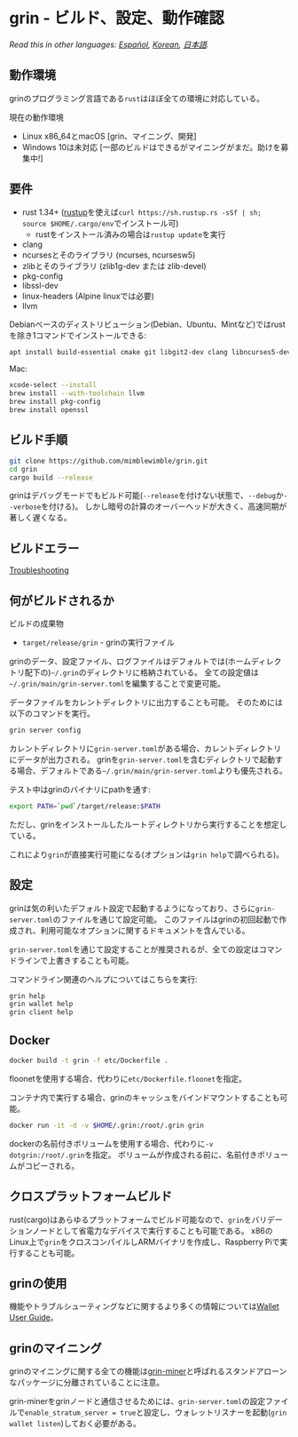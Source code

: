 # grin - ビルド、設定、動作確認

*Read this in other languages: [Español](build_ES.md), [Korean](build_KR.md), [日本語](build_JP.md).*

## 動作環境

grinのプログラミング言語である`rust`はほぼ全ての環境に対応している。

現在の動作環境

* Linux x86\_64とmacOS [grin、マイニング、開発]
* Windows 10は未対応 [一部のビルドはできるがマイニングがまだ。助けを募集中!]

## 要件

* rust 1.34+ ([rustup]((https://www.rustup.rs/))を使えば`curl https://sh.rustup.rs -sSf | sh; source $HOME/.cargo/env`でインストール可)
  * rustをインストール済みの場合は`rustup update`を実行
* clang
* ncursesとそのライブラリ (ncurses, ncursesw5)
* zlibとそのライブラリ (zlib1g-dev または zlib-devel)
* pkg-config
* libssl-dev
* linux-headers (Alpine linuxでは必要)
* llvm

Debianベースのディストリビューション(Debian、Ubuntu、Mintなど)ではrustを除き1コマンドでインストールできる:

```sh
apt install build-essential cmake git libgit2-dev clang libncurses5-dev libncursesw5-dev zlib1g-dev pkg-config libssl-dev llvm
```

Mac:

```sh
xcode-select --install
brew install --with-toolchain llvm
brew install pkg-config
brew install openssl
```

## ビルド手順

```sh
git clone https://github.com/mimblewimble/grin.git
cd grin
cargo build --release
```

grinはデバッグモードでもビルド可能(`--release`を付けない状態で、`--debug`か`--verbose`を付ける)。
しかし暗号の計算のオーバーヘッドが大きく、高速同期が著しく遅くなる。

## ビルドエラー

[Troubleshooting](https://github.com/mimblewimble/docs/wiki/Troubleshooting)

## 何がビルドされるか

ビルドの成果物

* `target/release/grin` - grinの実行ファイル

grinのデータ、設定ファイル、ログファイルはデフォルトでは(ホームディレクトリ配下の)`~/.grin`のディレクトリに格納されている。
全ての設定値は`~/.grin/main/grin-server.toml`を編集することで変更可能。

データファイルをカレントディレクトリに出力することも可能。
そのためには以下のコマンドを実行。

```sh
grin server config
```

カレントディレクトリに`grin-server.toml`がある場合、カレントディレクトリにデータが出力される。
grinを`grin-server.toml`を含むディレクトリで起動する場合、デフォルトである`~/.grin/main/grin-server.toml`よりも優先される。

テスト中はgrinのバイナリにpathを通す:

```sh
export PATH=`pwd`/target/release:$PATH
```

ただし、grinをインストールしたルートディレクトリから実行することを想定している。

これにより`grin`が直接実行可能になる(オプションは`grin help`で調べられる)。

## 設定

grinは気の利いたデフォルト設定で起動するようになっており、さらに`grin-server.toml`のファイルを通じて設定可能。
このファイルはgrinの初回起動で作成され、利用可能なオプションに関するドキュメントを含んでいる。

`grin-server.toml`を通じて設定することが推奨されるが、全ての設定はコマンドラインで上書きすることも可能。

コマンドライン関連のヘルプについてはこちらを実行:

```sh
grin help
grin wallet help
grin client help
```

## Docker

```sh
docker build -t grin -f etc/Dockerfile .
```
floonetを使用する場合、代わりに`etc/Dockerfile.floonet`を指定。

コンテナ内で実行する場合、grinのキャッシュをバインドマウントすることも可能。

```sh
docker run -it -d -v $HOME/.grin:/root/.grin grin
```
dockerの名前付きボリュームを使用する場合、代わりに`-v dotgrin:/root/.grin`を指定。
ボリュームが作成される前に、名前付きボリュームがコピーされる。

## クロスプラットフォームビルド

rust(cargo)はあらゆるプラットフォームでビルド可能なので、`grin`をバリデーションノードとして省電力なデバイスで実行することも可能である。
x86のLinux上で`grin`をクロスコンパイルしARMバイナリを作成し、Raspberry Piで実行することも可能。

## grinの使用

機能やトラブルシューティングなどに関するより多くの情報については[Wallet User Guide](https://github.com/mimblewimble/docs/wiki/Wallet-User-Guide)。


## grinのマイニング

grinのマイニングに関する全ての機能は[grin-miner](https://github.com/mimblewimble/grin-miner)と呼ばれるスタンドアローンなパッケージに分離されていることに注意。

grin-minerをgrinノードと通信させるためには、`grin-server.toml`の設定ファイルで`enable_stratum_server = true`と設定し、ウォレットリスナーを起動(`grin wallet listen`)しておく必要がある。
